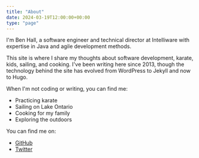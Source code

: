 ```yaml
---
title: "About"
date: 2024-03-19T12:00:00+00:00
type: "page"
---
```


I'm Ben Hall, a software engineer and technical director at Intelliware with expertise in Java and agile development methods.

This site is where I share my thoughts about software development, karate, kids, sailing, and cooking. I've been writing here since 2013, though the technology behind the site has evolved from WordPress to Jekyll and now to Hugo.

When I'm not coding or writing, you can find me:
- Practicing karate
- Sailing on Lake Ontario
- Cooking for my family
- Exploring the outdoors

You can find me on:
- [GitHub](https://github.com/hallb)
- [Twitter](https://twitter.com/BenHall) 